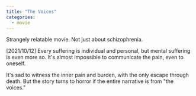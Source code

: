 ```yaml
---
title: "The Voices"
categories:
  - movie
---
```


Strangely relatable movie. Not just about schizophrenia.

[2021/10/12]
Every suffering is individual and personal, but mental suffering is even more so. It's almost impossible to communicate the pain, even to oneself.


It's sad to witness the inner pain and burden, with the only escape through death.
But the story turns to horror if the entire narrative is from "the voices."
